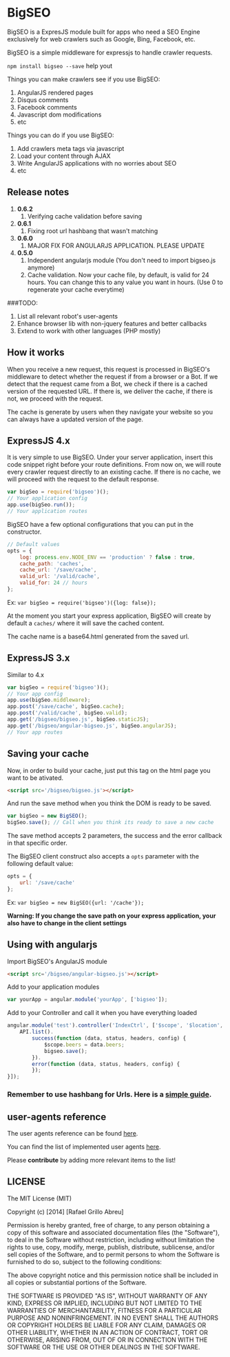 # BigSEO

BigSEO is a ExpresJS module built for apps who need a SEO Engine exclusively for web crawlers such as Google, Bing, Facebook, etc.

BigSEO is a simple middleware for expressjs to handle crawler requests.

```npm install bigseo --save```
help yout

Things you can make crawlers see if you use BigSEO:

1. AngularJS rendered pages
1. Disqus comments
1. Facebook comments
1. Javascript dom modifications
1. etc

Things you can do if you use BigSEO:

1. Add crawlers meta tags via javascript
1. Load your content through AJAX
1. Write AngularJS applications with no worries about SEO
1. etc

## Release notes
1. **0.6.2**
    1. Verifying cache validation before saving
1. **0.6.1**
    1. Fixing root url hashbang that wasn't matching
1. **0.6.0**
    1. MAJOR FIX FOR ANGULARJS APPLICATION. PLEASE UPDATE
1. **0.5.0**
    1. Independent angularjs module (You don't need to import bigseo.js anymore)
    1. Cache validation. Now your cache file, by default, is valid for 24 hours. You can change this to any value you want in hours. (Use 0 to regenerate your cache everytime)

###TODO:
1. List all relevant robot's user-agents
1. Enhance browser lib with non-jquery features and better callbacks
1. Extend to work with other languages (PHP mostly)

## How it works
When you receive a new request, this request is processed in BigSEO's middleware to detect whether the request if from a browser or a Bot. If we detect that the request came from a Bot, we check if there is a cached version of the requested URL. If there is, we deliver the cache, if there is not, we proceed with the request.

The cache is generate by users when they navigate your website so you can always have a updated version of the page.

## ExpressJS 4.x

It is very simple to use BigSEO. Under your server application, insert this code snippet right before your route definitions. From now on, we will route every crawler request directly to an existing cache. If there is no cache, we will proceed with the request to the default response.

```javascript
var bigSeo = require('bigseo')();
// Your application config
app.use(bigSeo.run());
// Your application routes
```

BigSEO have a few optional configurations that you can put in the constructor.

```javascript
// Default values
opts = {
    log: process.env.NODE_ENV == 'production' ? false : true,
    cache_path: 'caches',
    cache_url: '/save/cache',
    valid_url: '/valid/cache',
    valid_for: 24 // hours
};
```

Ex: ```var bigSeo = require('bigseo')({log: false});```

At the moment you start your express application, BigSEO will create by default a ```caches/``` where it will save the cached content.

The cache name is a base64.html generated from the saved url.

## ExpressJS 3.x
Similar to 4.x
```javascript
var bigSeo = require('bigseo')();
// Your app config
app.use(bigSeo.middleware);
app.post('/save/cache', bigSeo.cache);
app.post('/valid/cache', bigSeo.valid);
app.get('/bigseo/bigseo.js', bigSeo.staticJS);
app.get('/bigseo/angular-bigseo.js', bigSeo.angularJS);
// Your app routes
```

## Saving your cache

Now, in order to build your cache, just put this tag on the html page you want to be ativated.

```html
<script src='/bigseo/bigseo.js'></script>
```

And run the save method when you think the DOM is ready to be saved.
```javascript
var bigSeo = new BigSEO();
bigSeo.save(); // Call when you think its ready to save a new cache
```

The save method accepts 2 parameters, the success and the error callback in that specific order.


The BigSEO client construct also accepts a ```opts``` parameter with the following default value:
```javascript
opts = {
    url: '/save/cache'
};
```

Ex: ```var bigSeo = new BigSEO({url: '/cache'});```

**Warning: If you change the save path on your express application, your also have to change in the client settings**

## Using with angularjs

Import BigSEO's AngularJS module
```html
<script src='/bigseo/angular-bigseo.js'></script>
```

Add to your application modules
```javascript
var yourApp = angular.module('yourApp', ['bigseo']);
```

Add to your Controller and call it when you have everything loaded
```javascript
angular.module('test').controller('IndexCtrl', ['$scope', '$location', 'API', 'bigseo', function($scope, $location, API, bigseo) {
    API.list().
        success(function (data, status, headers, config) {
            $scope.beers = data.beers;
            bigseo.save();
        }).
        error(function (data, status, headers, config) {
        });
}]);

```

### Remember to use hashbang for Urls. Here is a [simple guide](http://fdietz.github.io/recipes-with-angular-js/urls-routing-and-partials/client-side-routing-with-hashbang-urls.html).

## user-agents reference
The user agents reference can be found [here](http://user-agent-string.info/list-of-ua/bots).

You can find the list of implemented user agents [here](https://github.com/grillorafael/bigseo/blob/master/index.js).

Please **contribute** by adding more relevant items to the list!  

## LICENSE
The MIT License (MIT)

Copyright (c) [2014] [Rafael Grillo Abreu]

Permission is hereby granted, free of charge, to any person obtaining a copy
of this software and associated documentation files (the "Software"), to deal
in the Software without restriction, including without limitation the rights
to use, copy, modify, merge, publish, distribute, sublicense, and/or sell
copies of the Software, and to permit persons to whom the Software is
furnished to do so, subject to the following conditions:

The above copyright notice and this permission notice shall be included in all
copies or substantial portions of the Software.

THE SOFTWARE IS PROVIDED "AS IS", WITHOUT WARRANTY OF ANY KIND, EXPRESS OR
IMPLIED, INCLUDING BUT NOT LIMITED TO THE WARRANTIES OF MERCHANTABILITY,
FITNESS FOR A PARTICULAR PURPOSE AND NONINFRINGEMENT. IN NO EVENT SHALL THE
AUTHORS OR COPYRIGHT HOLDERS BE LIABLE FOR ANY CLAIM, DAMAGES OR OTHER
LIABILITY, WHETHER IN AN ACTION OF CONTRACT, TORT OR OTHERWISE, ARISING FROM,
OUT OF OR IN CONNECTION WITH THE SOFTWARE OR THE USE OR OTHER DEALINGS IN THE
SOFTWARE.
